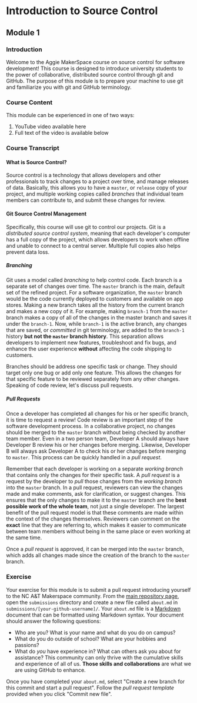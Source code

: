 # Introduction to Source Control
## Module 1

### Introduction

Welcome to the Aggie MakerSpace course on source control for software development!
This course is designed to introduce university students to the power of collaborative, distributed
source control through git and GitHub. The purpose of this module is to prepare your machine to
use git and familiarize you with git and GitHub terminology.

### Course Content

This module can be experienced in one of two ways:
  1. YouTube video available here
  2. Full text of the video is available below

### Course Transcript

#### What is Source Control?

Source control is a technology that allows developers and other professionals to track
changes to a project over time, and manage releases of data. Basically, this allows
you to have a `master`, or `release` copy of your project, and multiple working copies
called _branches_ that individual team members can contribute to, and submit these changes for review.

#### Git Source Control Management

Specifically, this course will use git to control our projects. Git is a _distributed source control system_,
meaning that each developer's computer has a full copy of the project, which allows developers to
work when offline and unable to connect to a central server. Multiple full copies also helps prevent
data loss.

##### Branching

Git uses a model called _branching_ to help control code. Each branch is a separate set
of changes over time. The `master` branch is the main, default set of the refined project.
For a software organization, the `master` branch would be the code currently deployed to
customers and available on app stores. Making a new branch takes all the history from
the current branch and makes a new copy of it. For example, making `branch-1` from the `master`
branch makes a copy of all of the changes in the master branch and saves it under the `branch-1`.
Now, while `branch-1` is the active branch, any changes that are saved, or _committed_ in git terminology,
are added to the `branch-1` history **but not the `master` branch history**.
This separation allows developers to implement new features, troubleshoot and fix bugs,
and enhance the user experience **without** affecting the code shipping to customers.

Branches should be address one specific task or change. They should target only one bug
or add only one feature. This allows the changes for that specific feature to be reviewed
separately from any other changes. Speaking of code review, let's discuss pull requests.

##### Pull Requests

Once a developer has completed all changes for his or her specific branch, it is time to request a review!
Code review is an important step of the software development process. In a collaborative
project, no changes should be merged to the `master` branch without being checked by another
team member. Even in a two person team, Developer A should always have Developer B review his or her
changes before merging. Likewise, Developer B will always ask Developer A to check his or her
changes before merging to `master`. This process can be quickly handled in a _pull request_.

Remember that each developer is working on a separate _working branch_ that contains only the
changes for their specific task. A _pull request_ is a request by the developer to _pull_ those
changes from the _working branch_ into the `master` branch. In a pull request, reviewers can view
the changes made and make comments, ask for clarification, or suggest changes. This ensures that the
only changes to make it to the `master` branch are the **best possible work of the whole team**, not
just a single developer. The largest benefit of the pull request model is that these comments are
made within the context of the changes themselves. Reviewers can comment on the **exact** line
that they are referring to, which makes it easier to communicate between team members without
being in the same place or even working at the same time.

Once a _pull request_ is approved, it can be merged into the `master` branch, which adds all
changes made since the creation of the branch to the `master` branch.

### Exercise

Your exercise for this module is to submit a pull request introducing yourself to the
NC A&T Makerspace community. From the [main repository page](https://github.com/aggiemakerspace/github-training), open the `submissions` directory
and create a new file called `about.md` in `submissions/[your-github-username]/`.
Your `about.md` file is a [Markdown](https://guides.github.com/features/mastering-markdown/)
document that can be formatted using Markdown syntax. Your document should answer the following questions:
* Who are you? What is your name and what do you do on campus?
* What do you do outside of school? What are your hobbies and passions?
* What do _you_ have experience in? What can others ask you about for assistance? This community can only thrive with the cumulative skills and experience of all of us. **Those skills and collaborations** are what we are using GitHub to enhance.

Once you have completed your `about.md`, select "Create a new branch for this commit and start a pull request". Follow the _pull request template_ provided when you click "Commit new file".
